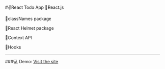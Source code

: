 #✌️React Todo App
📌React.js

📌classNames package

📌React Helmet package

📌Context API

📌Hooks

---

###💻 Demo:
[Visit the site](https://react-bms-todo-app.netlify.app/)
